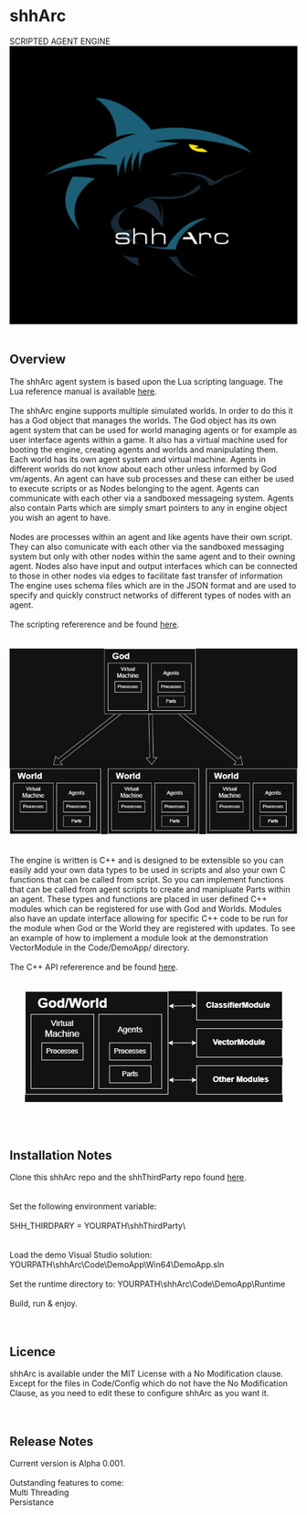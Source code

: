 # shhArc
SCRIPTED AGENT ENGINE
<img src="images/logo.jpg" alt="Logo" width="1000">
<br><br>
<h2>Overview</h2>
The shhArc agent system is based upon the Lua scripting language. The Lua reference manual is available 
<a href="http://www.lua.org/manual/5.4/">here</a>.<br><br>
The shhArc engine supports multiple simulated worlds. 
In order to do this it has a God object that manages the worlds. 
The God object has its own agent system that can be used for world managing agents or for example as user interface agents within a game. 
It also has a virtual machine used for booting the engine, creating agents and worlds and manipulating them. 
Each world has its own agent system and virtual machine. Agents in different worlds do not know about each other unless informed by God vm/agents.
An agent can have sub processes and these can either be used to execute scripts or as Nodes belonging to the agent.
Agents can communicate with each other via a sandboxed messageing system. Agents also contain Parts which are simply smart pointers to any in engine object you wish an agent to have.
<br><br>
Nodes are processes within an agent and like agents have their own script. They can also comunicate with each other via the sandboxed messaging system but only with other nodes within the same agent and to their owning agent. Nodes also have input and output interfaces which can be connected to those in other nodes via edges to facilitate fast transfer of information The engine uses schema files which are in the JSON format and
are used to specify and quickly construct networks of different types of nodes with an agent.<br><br>
The scripting refererence and be found  <a href="https://github.com/shhArc/shhArc/blob/main/Docs/ScriptingReference/">here</a>.
<br><br><br><center><img src="images/intro.jpg"/></center>
<br><br>
The engine is written is C++ and is designed to be extensible so you can easily add your own data types to be used in scripts and also
your own C functions that can be called from script. So you can implement functions that can be called from agent scripts to create and manipluate Parts within an agent. 
These types and functions are placed in user defined C++ modules which can be registered for use with God and Worlds. Modules also have an update interface allowing for
specific C++ code to be run for the module when God or the World they are registered with updates.
To see an example of how to implement a module look at the demonstration VectorModule in the Code/DemoApp/ directory.<br><br>
The C++ API refererence and be found  <a href="https://github.com/shhArc/shhArc/blob/main/Docs/ApiReference/">here</a>.
<br><br><br><center><img src="images/modules.jpg"/></center>


<br><br>
<h2>Installation Notes</h2>
Clone this shhArc repo and the shhThirdParty repo found <a href="https://github.com/shhArc/shhThirdParty">here</a>.
<br><br><br>
Set the following environment variable:<br><br>
SHH_THIRDPARY = YOURPATH\shhThirdParty\<br>
<br><br>
Load the demo Visual Studio solution: YOURPATH\shhArc\Code\DemoApp\Win64\DemoApp.sln<br><br>
Set the runtime directory to: YOURPATH\shhArc\Code\DemoApp\Runtime<br><br>
Build, run & enjoy.
<br><br><br>
<h2>Licence</h2>
shhArc is available under the MIT License with a No Modification clause. Except for the files in Code/Config which do not have the No Modification Clause, as you need to edit these to configure shhArc as you want it.
<br><br><br>
<h2>Release Notes</h2>
Current version is Alpha 0.001.<br><br>
Outstanding features to come:<br>
Multi Threading<br>
Persistance<br>
<!--
**shhArc/shhArc** is a ✨ _special_ ✨ repository because its `README.md` (this file) appears on your GitHub profile.

Here are some ideas to get you started:

- 🔭 I’m currently working on ...
- 🌱 I’m currently learning ...
- 👯 I’m looking to collaborate on ...
- 🤔 I’m looking for help with ...
- 💬 Ask me about ...
- 📫 How to reach me: ...
- 😄 Pronouns: ...
- ⚡ Fun fact: ...
-->
